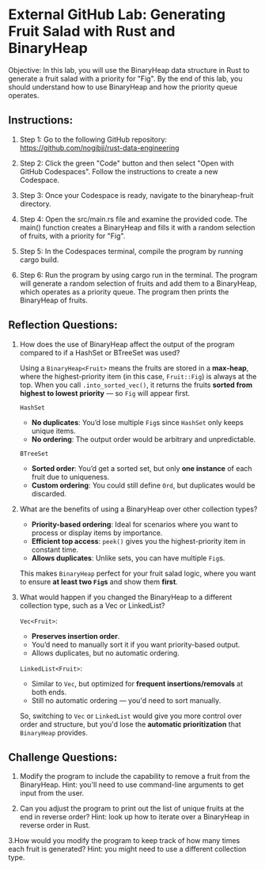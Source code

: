 # External GitHub Lab: Generating Fruit Salad with Rust and BinaryHeap

Objective: In this lab, you will use the BinaryHeap data structure in Rust to generate a fruit salad with a priority for "Fig". By the end of this lab, you should understand how to use BinaryHeap and how the priority queue operates.

## Instructions:

1. Step 1: Go to the following GitHub repository: 
https://github.com/nogibjj/rust-data-engineering

2. Step 2: Click the green "Code" button and then select "Open with GitHub Codespaces". Follow the instructions to create a new Codespace.

3. Step 3: Once your Codespace is ready, navigate to the binaryheap-fruit directory.

4. Step 4: Open the src/main.rs file and examine the provided code. The main() function creates a BinaryHeap and fills it with a random selection of fruits, with a priority for "Fig".

5. Step 5: In the Codespaces terminal, compile the program by running cargo build.

6. Step 6: Run the program by using cargo run in the terminal. The program will generate a random selection of fruits and add them to a BinaryHeap, which operates as a priority queue. The program then prints the BinaryHeap of fruits.

## Reflection Questions:

1. How does the use of BinaryHeap affect the output of the program compared to if a HashSet or BTreeSet was used?

    Using a `BinaryHeap<Fruit>` means the fruits are stored in a **max-heap**, where the highest-priority item (in this case, `Fruit::Fig`) is always at the top. When you call `.into_sorted_vec()`, it returns the fruits **sorted from highest to lowest priority** — so `Fig` will appear first.

    `HashSet`
    - **No duplicates**: You’d lose multiple `Fig`s since `HashSet` only keeps unique items.
    - **No ordering**: The output order would be arbitrary and unpredictable.

    `BTreeSet`
    - **Sorted order**: You’d get a sorted set, but only **one instance** of each fruit due to uniqueness.
    - **Custom ordering**: You could still define `Ord`, but duplicates would be discarded.

2. What are the benefits of using a BinaryHeap over other collection types?
    - **Priority-based ordering**: Ideal for scenarios where you want to process or display items by importance.
    - **Efficient top access**: `peek()` gives you the highest-priority item in constant time.
    - **Allows duplicates**: Unlike sets, you can have multiple `Fig`s.

    This makes `BinaryHeap` perfect for your fruit salad logic, where you want to ensure **at least two `Fig`s** and show them **first**.

3. What would happen if you changed the BinaryHeap to a different collection type, such as a Vec or LinkedList?

    `Vec<Fruit>`:
    - **Preserves insertion order**.
    - You’d need to manually sort it if you want priority-based output.
    - Allows duplicates, but no automatic ordering.

    `LinkedList<Fruit>`:
    - Similar to `Vec`, but optimized for **frequent insertions/removals** at both ends.
    - Still no automatic ordering — you'd need to sort manually.

    So, switching to `Vec` or `LinkedList` would give you more control over order and structure, but you'd lose the **automatic prioritization** that `BinaryHeap` provides.

## Challenge Questions:

1. Modify the program to include the capability to remove a fruit from the BinaryHeap. Hint: you'll need to use command-line arguments to get input from the user.

2. Can you adjust the program to print out the list of unique fruits at the end in reverse order? Hint: look up how to iterate over a BinaryHeap in reverse order in Rust.

3.How would you modify the program to keep track of how many times each fruit is generated? Hint: you might need to use a different collection type.
